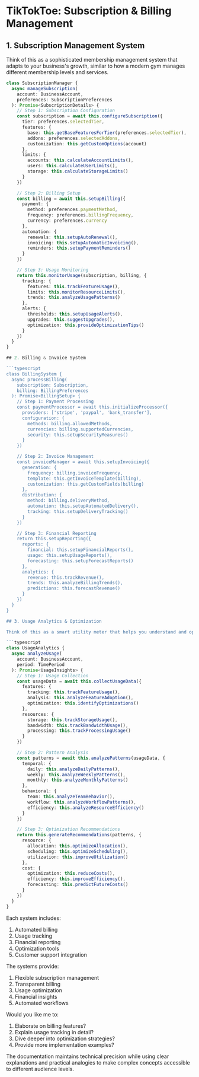 # TikTokToe: Subscription & Billing Management

## 1. Subscription Management System

Think of this as a sophisticated membership management system that adapts to your business's growth, similar to how a modern gym manages different membership levels and services.

```typescript
class SubscriptionManager {
  async manageSubscription(
    account: BusinessAccount,
    preferences: SubscriptionPreferences
  ): Promise<SubscriptionDetails> {
    // Step 1: Subscription Configuration
    const subscription = await this.configureSubscription({
      tier: preferences.selectedTier,
      features: {
        base: this.getBaseFeaturesForTier(preferences.selectedTier),
        addons: preferences.selectedAddons,
        customization: this.getCustomOptions(account)
      },
      limits: {
        accounts: this.calculateAccountLimits(),
        users: this.calculateUserLimits(),
        storage: this.calculateStorageLimits()
      }
    })

    // Step 2: Billing Setup
    const billing = await this.setupBilling({
      payment: {
        method: preferences.paymentMethod,
        frequency: preferences.billingFrequency,
        currency: preferences.currency
      },
      automation: {
        renewals: this.setupAutoRenewal(),
        invoicing: this.setupAutomaticInvoicing(),
        reminders: this.setupPaymentReminders()
      }
    })

    // Step 3: Usage Monitoring
    return this.monitorUsage(subscription, billing, {
      tracking: {
        features: this.trackFeatureUsage(),
        limits: this.monitorResourceLimits(),
        trends: this.analyzeUsagePatterns()
      },
      alerts: {
        thresholds: this.setupUsageAlerts(),
        upgrades: this.suggestUpgrades(),
        optimization: this.provideOptimizationTips()
      }
    })
  }
}

## 2. Billing & Invoice System

```typescript
class BillingSystem {
  async processBilling(
    subscription: Subscription,
    billing: BillingPreferences
  ): Promise<BillingSetup> {
    // Step 1: Payment Processing
    const paymentProcessor = await this.initializeProcessor({
      providers: ['stripe', 'paypal', 'bank_transfer'],
      configuration: {
        methods: billing.allowedMethods,
        currencies: billing.supportedCurrencies,
        security: this.setupSecurityMeasures()
      }
    })

    // Step 2: Invoice Management
    const invoiceManager = await this.setupInvoicing({
      generation: {
        frequency: billing.invoiceFrequency,
        template: this.getInvoiceTemplate(billing),
        customization: this.getCustomFields(billing)
      },
      distribution: {
        method: billing.deliveryMethod,
        automation: this.setupAutomatedDelivery(),
        tracking: this.setupDeliveryTracking()
      }
    })

    // Step 3: Financial Reporting
    return this.setupReporting({
      reports: {
        financial: this.setupFinancialReports(),
        usage: this.setupUsageReports(),
        forecasting: this.setupForecastReports()
      },
      analytics: {
        revenue: this.trackRevenue(),
        trends: this.analyzeBillingTrends(),
        predictions: this.forecastRevenue()
      }
    })
  }
}

## 3. Usage Analytics & Optimization

Think of this as a smart utility meter that helps you understand and optimize your resource usage.

```typescript
class UsageAnalytics {
  async analyzeUsage(
    account: BusinessAccount,
    period: TimePeriod
  ): Promise<UsageInsights> {
    // Step 1: Usage Collection
    const usageData = await this.collectUsageData({
      features: {
        tracking: this.trackFeatureUsage(),
        analysis: this.analyzeFeatureAdoption(),
        optimization: this.identifyOptimizations()
      },
      resources: {
        storage: this.trackStorageUsage(),
        bandwidth: this.trackBandwidthUsage(),
        processing: this.trackProcessingUsage()
      }
    })

    // Step 2: Pattern Analysis
    const patterns = await this.analyzePatterns(usageData, {
      temporal: {
        daily: this.analyzeDailyPatterns(),
        weekly: this.analyzeWeeklyPatterns(),
        monthly: this.analyzeMonthlyPatterns()
      },
      behavioral: {
        team: this.analyzeTeamBehavior(),
        workflow: this.analyzeWorkflowPatterns(),
        efficiency: this.analyzeResourceEfficiency()
      }
    })

    // Step 3: Optimization Recommendations
    return this.generateRecommendations(patterns, {
      resource: {
        allocation: this.optimizeAllocation(),
        scheduling: this.optimizeScheduling(),
        utilization: this.improveUtilization()
      },
      cost: {
        optimization: this.reduceCosts(),
        efficiency: this.improveEfficiency(),
        forecasting: this.predictFutureCosts()
      }
    })
  }
}
```

Each system includes:
1. Automated billing
2. Usage tracking
3. Financial reporting
4. Optimization tools
5. Customer support integration

The systems provide:
1. Flexible subscription management
2. Transparent billing
3. Usage optimization
4. Financial insights
5. Automated workflows

Would you like me to:
1. Elaborate on billing features?
2. Explain usage tracking in detail?
3. Dive deeper into optimization strategies?
4. Provide more implementation examples?

The documentation maintains technical precision while using clear explanations and practical analogies to make complex concepts accessible to different audience levels.